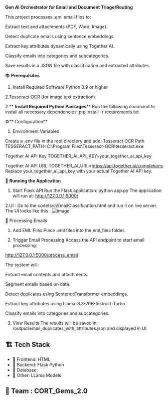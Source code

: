 **Gen AI Orchestrator for Email and Document Triage/Routing**

This project processes .eml email files to:

Extract text and attachments (PDF, Word, Image).

Detect duplicate emails using sentence embeddings.

Extract key attributes dynamically using Together AI.

Classify emails into categories and subcategories.

Save results in a JSON file with classification and extracted attributes.

📚 **Prerequisites**
1. Install Required Software
Python 3.9 or higher

2.Tesseract OCR (for image text extraction)

2.** **Install Required Python Packages****
Run the following command to install all necessary dependencies:
pip install -r requirements.txt


⚙️** Configuration**
1. Environment Variables

Create a .env file in the root directory and add:
Tesseract OCR Path
TESSERACT_PATH=C:\Program Files\Tesseract-OCR\tesseract.exe

Together AI API Key
TOGETHER_AI_API_KEY=your_together_ai_api_key

Together AI API URL
TOGETHER_AI_URL=https://api.together.ai/completions
Replace your_together_ai_api_key with your actual Together AI API key.

🚀 **Running the Application**
1. Start Flask API
Run the Flask application:
python app.py
The application will run at:
http://127.0.0.1:5000/

2.UI :
Go to the code\src\EmailClassification.html and run it on live server.
The UI looks like this : ![image](https://github.com/user-attachments/assets/f1744f7a-f9ef-41dd-b59b-93bf6875ae36)



📨 Processing Emails
1. Add EML Files
Place .eml files into the eml_files folder.

2. Trigger Email Processing
Access the API endpoint to start email processing:

http://127.0.0.1:5000/process_email


The system will:

Extract email contents and attachments.

Segment emails based on date.

Detect duplicates using SentenceTransformer embeddings.

Extract key attributes using Llama-3.3-70B-Instruct-Turbo.

Classify emails into categories and subcategories.

3. View Results
The results will be saved in:
/output/email_duplicates_with_attributes.json and displayed in UI

## 🏗️ Tech Stack
- 🔹 Frontend: HTML
- 🔹 Backend: Flask Python
- 🔹 Database: 
- 🔹 Other: LLama Models

## 👥 Team : CORT_Gems_2.0
  
